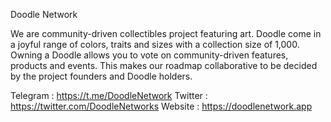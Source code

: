 Doodle Network

We are community-driven collectibles project featuring art. Doodle come in a joyful range of colors, traits and sizes with a collection size of 1,000.
Owning a Doodle allows you to vote on community-driven features, products and events.
This makes our roadmap collaborative to be decided by the project founders and Doodle holders.

Telegram : https://t.me/DoodleNetwork
Twitter : https://twitter.com/DoodleNetworks
Website : https://doodlenetwork.app
